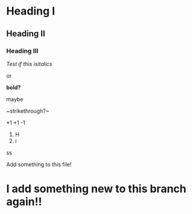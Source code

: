 # Heading I

## Heading II

### Heading III

*Test if this isitalics*

or

**bold?**

maybe

~strikethrough?~

*1
+1
-1

1. H
2. i

ss

Add something to this file!

# I add something new to this branch again!!